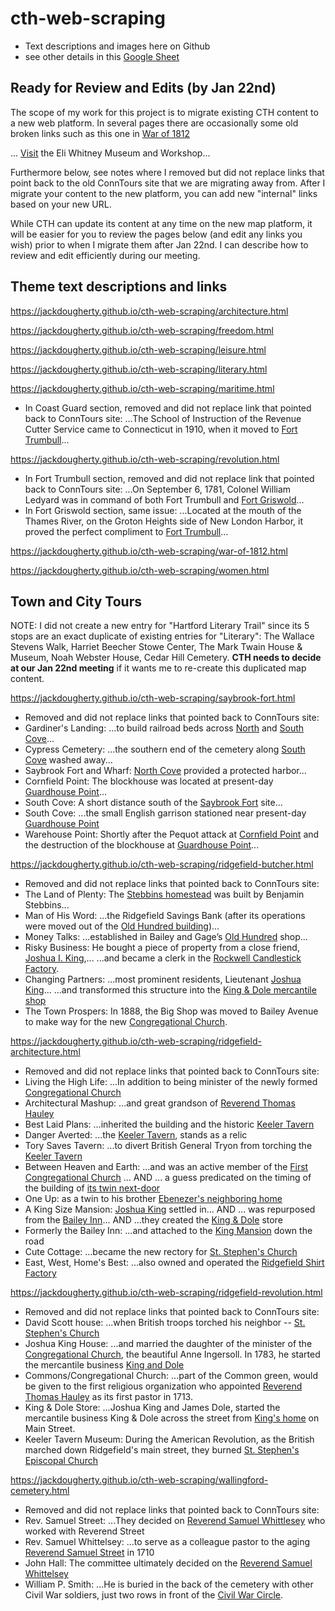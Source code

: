 # cth-web-scraping

- Text descriptions and images here on Github
- see other details in this [Google Sheet](https://docs.google.com/spreadsheets/d/1IorEpqJz7V7rDZOtYXP59VmW1w8PydrwNS022Crj1B0/edit#gid=1270195893)

## Ready for Review and Edits (by Jan 22nd)

The scope of my work for this project is to migrate existing CTH content to a new web platform. In several pages there are occasionally some old broken links such as this one in [War of 1812](https://jackdougherty.github.io/cth-web-scraping/war-of-1812.html)

... <a href="https://www.eliwhitney.org/" target="_blank">Visit</a> the Eli Whitney Museum and Workshop...

Furthermore below, see notes where I removed but did not replace links that point back to the old ConnTours site that we are migrating away from. After I migrate your content to the new platform, you can add new "internal" links based on your new URL.

While CTH can update its content at any time on the new map platform, it will be easier for you to review the pages below (and edit any links you wish) prior to when I migrate them after Jan 22nd. I can describe how to review and edit efficiently during our meeting.

## Theme text descriptions and links

https://jackdougherty.github.io/cth-web-scraping/architecture.html

https://jackdougherty.github.io/cth-web-scraping/freedom.html

https://jackdougherty.github.io/cth-web-scraping/leisure.html

https://jackdougherty.github.io/cth-web-scraping/literary.html

https://jackdougherty.github.io/cth-web-scraping/maritime.html

- In Coast Guard section, removed and did not replace link that pointed back to ConnTours site: ...The School of Instruction of the Revenue Cutter Service came to Connecticut in 1910, when it moved to <a href="https://conntours.oncell.com/en/fort-trumbull-193425.html" target="_blank">Fort Trumbull</a>...

https://jackdougherty.github.io/cth-web-scraping/revolution.html

- In Fort Trumbull section, removed and did not replace link that pointed back to ConnTours site: ...On September 6, 1781, Colonel William Ledyard was in command of both Fort Trumbull and <a href="https://conntours.oncell.com/en/fort-griswold-193426.html" target="_blank">Fort Griswold</a>...
- In Fort Griswold section, same issue: ...Located at the mouth of the Thames River, on the Groton Heights side of New London Harbor, it proved the perfect compliment to <a href="https://conntours.oncell.com/en/fort-trumbull-193425.html" target="_blank">Fort Trumbull</a>...

https://jackdougherty.github.io/cth-web-scraping/war-of-1812.html

https://jackdougherty.github.io/cth-web-scraping/women.html

## Town and City Tours

NOTE: I did not create a new entry for "Hartford Literary Trail" since its 5 stops are an exact duplicate of existing entries for "Literary": The Wallace Stevens Walk, Harriet Beecher Stowe Center, The Mark Twain House & Museum, Noah Webster House, Cedar Hill Cemetery. **CTH needs to decide at our Jan 22nd meeting** if it wants me to re-create this duplicated map content.

https://jackdougherty.github.io/cth-web-scraping/saybrook-fort.html

- Removed and did not replace links that pointed back to ConnTours site:
- Gardiner's Landing:  ...to build railroad beds across <a href="https://conntours.oncell.com/en/north-cove-214712.html" target="_blank">North</a> and <a href="https://conntours.oncell.com/en/south-cove-214716.html" target="_blank">South Cove</a>...
- Cypress Cemetery: ...the southern end of the cemetery along <a href="https://conntours.oncell.com/en/south-cove-214716.html" target="_blank">South Cove</a> washed away...
- Saybrook Fort and Wharf: <a href="https://conntours.oncell.com/en/north-cove-214712.html" target="_blank">North Cove</a> provided a protected harbor...
- Cornfield Point: The blockhouse was located at present-day <a href="https://conntours.oncell.com/en/guardhouse-point-214715.html" target="_blank">Guardhouse Point</a>...
- South Cove: A short distance south of the <a href="https://conntours.oncell.com/en/saybrook-fort-and-wharf-214711.html" target="_blank">Saybrook Fort</a> site...
- South Cove: ...the small English garrison stationed near present-day <a href="https://conntours.oncell.com/en/guardhouse-point-214715.html" target="_blank">Guardhouse Point</a>
- Warehouse Point: Shortly after the Pequot attack at <a href="https://conntours.oncell.com/en/cornfield-point-214714.html" target="_blank">Cornfield Point</a> and the destruction of the blockhouse at <a href="https://conntours.oncell.com/en/guardhouse-point-214715.html" target="_blank">Guardhouse Point</a>...

https://jackdougherty.github.io/cth-web-scraping/ridgefield-butcher.html

- Removed and did not replace links that pointed back to ConnTours site:
- The Land of Plenty: The <a href="https://conntours.oncell.com/en/stebbins-house-550-main-street-202497.html" target="_blank">Stebbins homestead</a> was built by Benjamin Stebbins...
- Man of His Word: ...the Ridgefield Savings Bank (after its operations were moved out of the <a href="https://conntours.oncell.com/en/king-dole-store-258-main-street-208057.html" target="_blank">Old Hundred building</a>)...
- Money Talks: ...established in Bailey and Gage’s <a href="https://conntours.oncell.com/en/king-dole-store-258-main-street-208057.html" target="_blank">Old Hundred</a> shop...
- Risky Business: He bought a piece of property from a close friend, <a href="https://conntours.oncell.com/en/joshua-king-house-267-main-street-202502.html" target="_blank">Joshua I. King</a>,...  ...and became a clerk in the <a href="https://conntours.oncell.com/en/candles-and-clasps-19-catoonah-street-215048.html" target="_blank">Rockwell Candlestick Factory</a>.
- Changing Partners: ...most prominent residents, Lieutenant <a href="https://conntours.oncell.com/en/joshua-king-house-267-main-street-202502.html" target="_blank">Joshua King</a>... ...and transformed this structure into the <a href="https://conntours.oncell.com/en/king-dole-store-258-main-street-208057.html" target="_blank">King & Dole mercantile shop</a>
- The Town Prospers: In 1888, the Big Shop was moved to Bailey Avenue to make way for the new <a href="https://conntours.oncell.com/en/commonscongregational-church-207-main-street-202504.html" target="_blank">Congregational Church</a>.


https://jackdougherty.github.io/cth-web-scraping/ridgefield-architecture.html

- Removed and did not replace links that pointed back to ConnTours site:
- Living the High Life: ...In addition to being minister of the newly formed <a href="https://conntours.oncell.com/en/commonscongregational-church-207-main-street-202504.html" target="_blank">Congregational Church</a>
- Architectural Mashup: ...and great grandson of <a href="https://conntours.oncell.com/en/hauley-house-236-main-street-202503.html" target="_blank">Reverend Thomas Hauley</a>
- Best Laid Plans: ...inherited the building and the historic <a href="https://conntours.oncell.com/en/keeler-tavern-museum-132-main-street-202505.html" target="_blank">Keeler Tavern</a>
- Danger Averted: ...the <a href="https://conntours.oncell.com/en/keeler-tavern-museum-132-main-street-202505.html" target="_blank">Keeler Tavern</a>, stands as a relic
- Tory Saves Tavern: ...to divert British General Tryon from torching the <a href="https://conntours.oncell.com/en/keeler-tavern-museum-132-main-street-202505.html" target="_blank">Keeler Tavern</a>
- Between Heaven and Earth: ...and was an active member of the <a href="https://conntours.oncell.com/en/commonscongregational-church-207-main-street-202504.html" target="_blank">First Congregational Church</a> ... AND ... a guess predicated on the timing of the building of <a href="https://conntours.oncell.com/en/one-up-145-main-street-263157.html" target="_blank">its twin next-door</a>
- One Up: as a twin to his brother <a href="https://conntours.oncell.com/en/between-heaven-and-earth-139-main-street-263156.html" target="_blank">Ebenezer's neighboring home</a>
- A King Size Mansion: <a href="https://conntours.oncell.com/en/joshua-king-house-267-main-street-202502.html" target="_blank">Joshua King</a> settled in... AND ... was repurposed from the <a href="https://conntours.oncell.com/en/formerly-the-bailey-inn-293-main-street-263161.html" target="_blank">Bailey Inn</a>... AND ...they created the <a href="https://conntours.oncell.com/en/king-dole-store-258-main-street-208057.html" target="_blank">King & Dole</a> store
- Formerly the Bailey Inn: ...and attached to the <a href="https://conntours.oncell.com/en/a-king-size-mansion-267-main-street-263160.html" target="_blank">King Mansion</a> down the road
- Cute Cottage: ...became the new rectory for <a href="https://conntours.oncell.com/en/st-stephens-church-351-main-street-202501.html" target="_blank">St. Stephen's Church</a>
- East, West, Home's Best: ...also owned and operated the <a href="https://conntours.oncell.com/en/dress-for-success-6-catoonah-street-215045.html" target="_blank">Ridgefield Shirt Factory</a>

https://jackdougherty.github.io/cth-web-scraping/ridgefield-revolution.html

- Removed and did not replace links that pointed back to ConnTours site:
- David Scott house: ...when British troops torched his neighbor -- <a href="https://conntours.oncell.com/en/st-stephens-church-351-main-street-202501.html" target="_blank">St. Stephen's Church</a>
- Joshua King House: ...and married the daughter of the minister of the <a href="https://conntours.oncell.com/en/commonscongregational-church-207-main-street-202504.html" target="_blank">Congregational Church</a>, the beautiful Anne Ingersoll. In 1783, he started the mercantile business <a href="https://conntours.oncell.com/en/king-dole-store-258-main-street-208057.html" target="_blank">King and Dole</a>
- Commons/Congregational Church: ...part of the Common green, would be given to the first religious organization who appointed <a href="https://conntours.oncell.com/en/hauley-house-236-main-street-202503.html" target="_blank">Reverend Thomas Hauley</a> as its first pastor in 1713.
- King & Dole Store: ...Joshua King and James Dole, started the mercantile business King & Dole across the street from <a href="https://conntours.oncell.com/en/joshua-king-house-267-main-street-202502.html" target="_blank">King's home</a> on Main Street.
- Keeler Tavern Museum: During the American Revolution, as the British marched down Ridgefield's main street, they burned <a href="https://conntours.oncell.com/en/st-stephens-church-351-main-street-202501.html" target="_blank">St. Stephen's Episcopal Church</a>


https://jackdougherty.github.io/cth-web-scraping/wallingford-cemetery.html

- Removed and did not replace links that pointed back to ConnTours site:
- Rev. Samuel Street: ...They decided on <a href="https://conntours.oncell.com/en/13-rev-samuel-whittelsey-241383.html" target="_blank">Reverend Samuel Whittlesey</a> who worked with Reverend Street
- Rev. Samuel Whittelsey: ...to serve as a colleague pastor to the aging <a href="https://conntours.oncell.com/en/5-rev-samuel-street-241375.html" target="_blank">Reverend Samuel Street</a> in 1710
- John Hall: The committee ultimately decided on the <a href="https://conntours.oncell.com/en/13-rev-samuel-whittelsey-241383.html" target="_blank">Reverend Samuel Whittelsey</a>
- William P. Smith: ...He is buried in the back of the cemetery with other Civil War soldiers, just two rows in front of the <a href="https://conntours.oncell.com/en/civil-war-circle-241794.html" target="_blank">Civil War Circle</a>.
